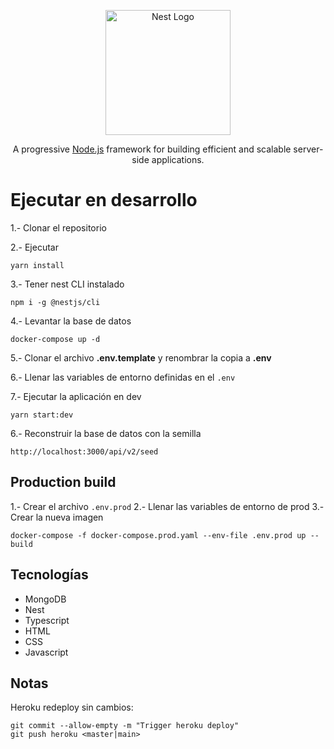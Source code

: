 <p align="center">
  <a href="http://nestjs.com/" target="blank"><img src="https://nestjs.com/img/logo-small.svg" width="200" alt="Nest Logo" /></a>
</p>

[circleci-image]: https://img.shields.io/circleci/build/github/nestjs/nest/master?token=abc123def456
[circleci-url]: https://circleci.com/gh/nestjs/nest

<p align="center">A progressive <a href="http://nodejs.org" target="_blank">Node.js</a> framework for building efficient and scalable server-side applications.</p><p align="center">

# Ejecutar en desarrollo

1.- Clonar el repositorio

2.- Ejecutar
```
yarn install
```
3.- Tener nest CLI instalado
```
npm i -g @nestjs/cli
```
4.- Levantar la base de datos
```
docker-compose up -d
```
5.- Clonar el archivo __.env.template__ y renombrar la copia a __.env__

6.- Llenar las variables de entorno definidas en el ```.env```

7.- Ejecutar la aplicación en dev
```
yarn start:dev
```

6.- Reconstruir la base de datos con la semilla
```
http://localhost:3000/api/v2/seed
```

## Production build
1.- Crear el archivo ```.env.prod```
2.- Llenar las variables de entorno de prod
3.- Crear la nueva imagen
```
docker-compose -f docker-compose.prod.yaml --env-file .env.prod up --build
```

## Tecnologías
* MongoDB
* Nest
* Typescript
* HTML
* CSS
* Javascript

## Notas
Heroku redeploy sin cambios:
```
git commit --allow-empty -m "Trigger heroku deploy"
git push heroku <master|main>
```
